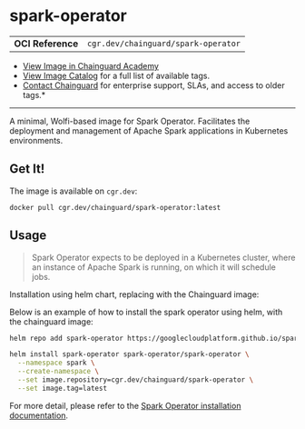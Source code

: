 <!--monopod:start-->
# spark-operator
| | |
| - | - |
| **OCI Reference** | `cgr.dev/chainguard/spark-operator` |


* [View Image in Chainguard Academy](https://edu.chainguard.dev/chainguard/chainguard-images/reference/spark-operator/overview/)
* [View Image Catalog](https://console.enforce.dev/images/catalog) for a full list of available tags.
* [Contact Chainguard](https://www.chainguard.dev/chainguard-images) for enterprise support, SLAs, and access to older tags.*

---
<!--monopod:end-->

<!--overview:start-->
A minimal, Wolfi-based image for Spark Operator. Facilitates the deployment and management of Apache Spark applications in Kubernetes environments.
<!--overview:end-->

<!--getting:start-->
## Get It!
The image is available on `cgr.dev`:

```
docker pull cgr.dev/chainguard/spark-operator:latest
```
<!--getting:end-->

<!--body:start-->
## Usage

> Spark Operator expects to be deployed in a Kubernetes cluster, where an
> instance of Apache Spark is running, on which it will schedule jobs.


Installation using helm chart, replacing with the Chainguard image:

Below is an example of how to install the spark operator using helm, with the
chainguard image:

```bash
helm repo add spark-operator https://googlecloudplatform.github.io/spark-on-k8s-operator

helm install spark-operator spark-operator/spark-operator \
  --namespace spark \
  --create-namespace \
  --set image.repository=cgr.dev/chainguard/spark-operator \
  --set image.tag=latest
```

For more detail, please refer to the [Spark Operator installation documentation](https://github.com/GoogleCloudPlatform/spark-on-k8s-operator?tab=readme-ov-file#installation).
<!--body:end-->
